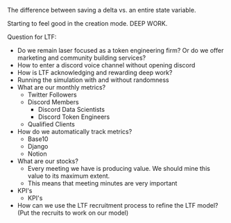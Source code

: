 The difference between saving a delta vs. an entire state variable.

Starting to feel good in the creation mode. DEEP WORK.

Question for LTF:
* Do we remain laser focused as a token engineering firm? Or do we offer marketing and community building services? 
* How to enter a discord voice channel without opening discord
* How is LTF acknowledging and rewarding deep work?
* Running the simulation with and without randomness
* What are our monthly metrics?
  * Twitter Followers
  * Discord Members
    * Discord Data Scientists
    * Discord Token Engineers
  * Qualified Clients
* How do we automatically track metrics?
  * Base10
  * Django
  * Notion
* What are our stocks?
  * Every meeting we have is producing value. We should mine this value to its maximum extent. 
  * This means that meeting minutes are very important  
* KPI's
  * KPI's
* How can we use the LTF recruitment process to refine the LTF model? (Put the recruits to work on our model)
